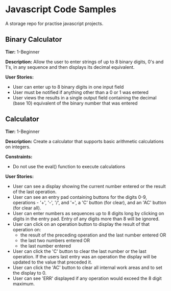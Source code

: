 # Javascript Code Samples

A storage repo for practise javascript projects.

## Binary Calculator

**Tier:** 1-Beginner

**Description:** Allow the user to enter strings of up to 8 binary digits, 0's and 1's, in any sequence and then displays its decimal equivalent.

**User Stories:**
- User can enter up to 8 binary digits in one input field
- User must be notified if anything other than a 0 or 1 was entered
- User views the results in a single output field containing the decimal (base 10) equivalent of the binary number that was entered

## Calculator

**Tier:** 1-Beginner

**Description:** Create a calculator that supports basic arithmetic calculations on integers.

**Constraints:**
- Do not use the eval() function to execute calculations

**User Stories:**
- User can see a display showing the current number entered or the result of the last operation.
- User can see an entry pad containing buttons for the digits 0-9, operations - '+', '-', '/', and '=', a 'C' button (for clear), and an 'AC' button (for clear all).
- User can enter numbers as sequences up to 8 digits long by clicking on digits in the entry pad. Entry of any digits more than 8 will be ignored.
- User can click on an operation button to display the result of that operation on:
  - the result of the preceding operation and the last number entered OR 
  - the last two numbers entered OR 
  - the last number entered
- User can click the 'C' button to clear the last number or the last operation. If the users last entry was an operation the display will be updated to the value that preceded it.
- User can click the 'AC' button to clear all internal work areas and to set the display to 0.
- User can see 'ERR' displayed if any operation would exceed the 8 digit maximum.